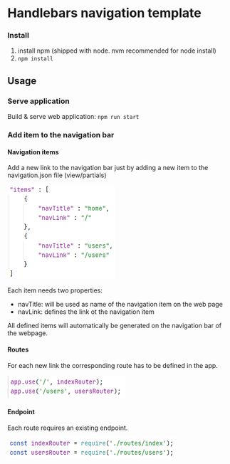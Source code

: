 # Handlebars navigation template

### Install
1. install npm (shipped with node. nvm recommended for node install)
1. `npm install`

## Usage
### Serve application
Build & serve web application: `npm run start`

### Add item to the navigation bar
#### Navigation items
Add a new link to the navigation bar just by adding a new item to the navigation.json file (view/partials)

![navigation_items.png](navigation_items.png)

Each item needs two properties:
- navTitle: will be used as name of the navigation item on the web page
- navLink: defines the link ot the navigation item

All defined items will automatically be generated on the navigation bar of the webpage.

#### Routes
For each new link the corresponding route has to be defined in the app.

![routes.png](routes.png)

#### Endpoint
Each route requires an existing endpoint.

![endpoint.png](endpoint.png)
